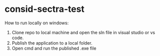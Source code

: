 # consid-sectra-test
How to run locally on windows:
1. Clone repo to local machine and open the sln file in visual studio or vs code.
2. Publish the application to a local folder.
3. Open cmd and run the published .exe file
